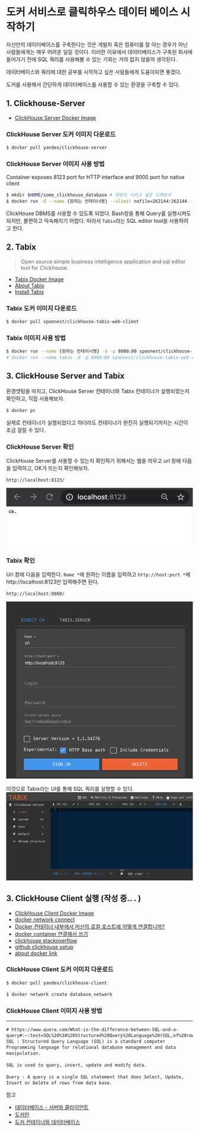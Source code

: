 # 도커 서비스로 클릭하우스 데이터 베이스 시작하기

자신만의 데이터베이스를 구축한다는 것은 개발자 혹은 컴퓨터를 잘 아는 경우가 아닌 사람들에게는 매우 어려운 일일 것이다. 
이러한 이유에서 데이터베이스가 구축된 회사에 들어가기 전에 SQL 쿼리를 사용해볼 수 있는 기회는 거의 없지 않을까 생각된다.  

데이터베이스와 쿼리에 대한 공부를 시작하고 싶은 사람들에게 도움이되면 좋겠다.  

도커를 사용해서 간단하게 데이터베이스를 사용할 수 있는 환경을 구축할 수 있다. 

## 1. Clickhouse-Server
* [ClickHouse Server Docker Image](https://hub.docker.com/r/yandex/clickhouse-server/)

### ClickHouse Server 도커 이미지 다운로드
```bash
$ docker pull yandex/clickhouse-server
```

### ClickHouse Server 이미지 사용 방법
Container exposes 8123 port for HTTP interface and 9000 port for native client
```bash
$ mkdir $HOME/some_clickhouse_database # 마운트 시키고 싶은 디렉토리
$ docker run -d --name {원하는 컨테이너명} --ulimit nofile=262144:262144 --volume=$HOME/some_clickhouse_database:/var/lib/clickhouse -p 8123:8123 -p 9000:9000 yandex/clickhouse-server
```

ClickHouse DBMS를 사용할 수 있도록 되었다. Bash창을 통해 Query를 실행시켜도 되지만, 불편하고 익숙해지기 어렵다. 따라서 `Tabix`라는 SQL editor tool을 사용하려고 한다. 

## 2. Tabix
> Open source simple business intelligence application and sql editor tool for Clickhouse.
* [Tabix Docker Image](https://hub.docker.com/r/spoonest/clickhouse-tabix-web-client)
* [About Tabix](https://tabix.io/)
* [Install Tabix](https://tabix.io/doc/Install/)

### Tabix 도커 이미지 다운로드
```bash
$ docker pull spoonest/clickhouse-tabix-web-client
```

### Tabix 이미지 사용 방법
```bash
$ docker run --name {원하는 컨테이너명} -d -p 8080:80 spoonest/clickhouse-tabix-web-client
# docker run --name tabix -d -p 8080:80 spoonest/clickhouse-tabix-web-client
```

## 3. ClickHouse Server and Tabix 
환경셋팅을 마치고, ClickHouse Server 컨테이너와 Tabix 컨테이너가 실행되었는지 확인하고, 직접 사용해보자.

```bash
$ docker ps
```

실제로 컨테이너가 실행되었다고 하더라도 컨테이너가 완전히 실행되기까지는 시간이 조금 걸릴 수 있다. 

### ClickHouse Server 확인
ClickHouse Server를 사용할 수 있는지 확인하기 위해서는 웹을 띄우고 url 창에 다음을 입력하고, OK가 뜨는지 확인해보자.
```
http://localhost:8123/
```
![](./img/2020-07-03-01-38-21.png)

### Tabix 확인
Url 창에 다음을 입력한다. `Name *`에 원하는 이름을 입력하고 `http://host:port *`에 http://localhost:8123만 입력해주면 된다.
```
http://localhost:8080/
```
![](./img/2020-07-03-01-40-41.png)


이것으로 Tabix라는 UI를 통해 SQL 쿼리를 실행할 수 있다. 
![](./img/2020-07-03-01-43-19.png)



## 3. ClickHouse Client 실행 (작성 중.. . )
* [ClickHouse Client Docker Image](https://hub.docker.com/r/yandex/clickhouse-client)
* [docker network connect](https://docs.docker.com/engine/reference/commandline/network_connect/)
* [Docker 컨테이너 내부에서 머신의 로컬 호스트에 어떻게 연결합니까?](https://c10106.tistory.com/2436)
* [docker container 연결해서 쓰기](https://hoony-gunputer.tistory.com/entry/docker-container-%EC%97%B0%EA%B2%B0%ED%95%B4%EC%84%9C-%EC%93%B0%EA%B8%B0)
* [clickhouse stackoverflow](https://stackoverflow.com/questions/57349021/how-to-access-docker-container-with-clickhouse-in-windows-for-loading-data)
* [github clickhouse setup](https://github.com/jneo8/clickhouse-setup)
* [about docker link](http://pyrasis.com/book/DockerForTheReallyImpatient/Chapter06/02)

### ClickHouse Client 도커 이미지 다운로드
```bash
$ docker pull yandex/clickhouse-client
```

```bash
$ docker network create database_network
```

### ClickHouse Client 이미지 사용 방법




----------------
```
# https://www.quora.com/What-is-the-difference-between-SQL-and-a-query#:~:text=SQL%20%3A%20Structured%20Query%20Language%20(SQL,of%20rows%20from%20data%20base.
SQL : Structured Query Language (SQL) is a standard computer Programming language for relational database management and data manipulation.

SQL is used to query, insert, update and modify data.

Query : A query is a single SQL statement that does Select, Update, Insert or Delete of rows from data base.
```



참고
- [데이터베이스 - 서버와 클라이언트](https://server-talk.tistory.com/276)
- [도커란](https://subicura.com/2017/01/19/docker-guide-for-beginners-1.html)
- [도커 컨테이너와 데이터베이스](https://this-programmer.com/entry/%EA%B3%BC%EC%97%B0-%EB%8F%84%EC%BB%A4Docker-%EC%BB%A8%ED%85%8C%EC%9D%B4%EB%84%88%EB%A5%BC-%ED%86%B5%ED%95%B4-%EB%8D%B0%EC%9D%B4%ED%84%B0%EB%B2%A0%EC%9D%B4%EC%8A%A4%EB%A5%BC-%EC%9A%B4%EC%98%81%ED%95%98%EB%8A%94-%EA%B2%8C-%EC%A2%8B%EC%9D%80-%EB%B0%A9%EB%B2%95%EC%9D%BC%EA%B9%8C)


